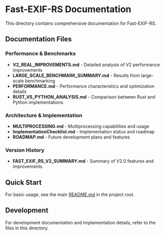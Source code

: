 # Fast-EXIF-RS Documentation

This directory contains comprehensive documentation for Fast-EXIF-RS.

## Documentation Files

### Performance & Benchmarks
- **V2_REAL_IMPROVEMENTS.md** - Detailed analysis of V2 performance improvements
- **LARGE_SCALE_BENCHMARK_SUMMARY.md** - Results from large-scale benchmarking
- **PERFORMANCE.md** - Performance characteristics and optimization details
- **RUST_VS_PYTHON_ANALYSIS.md** - Comparison between Rust and Python implementations

### Architecture & Implementation
- **MULTIPROCESSING.md** - Multiprocessing capabilities and usage
- **ImplementationChecklist.md** - Implementation status and roadmap
- **ROADMAP.md** - Future development plans and features

### Version History
- **FAST_EXIF_RS_V2_SUMMARY.md** - Summary of V2.0 features and improvements

## Quick Start

For basic usage, see the main [README.md](../README.md) in the project root.

## Development

For development documentation and implementation details, refer to the files in this directory.
